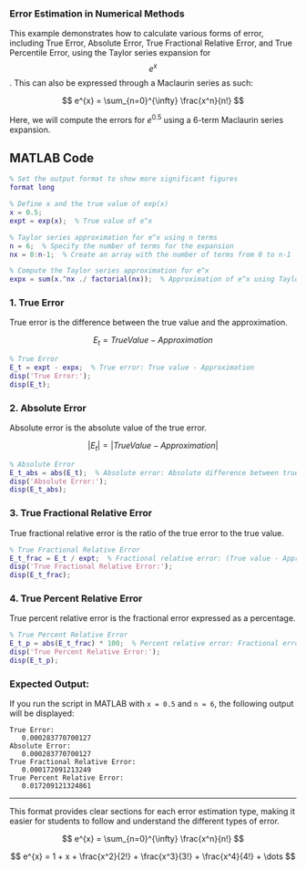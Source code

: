 <script src="https://polyfill.io/v3/polyfill.min.js?features=es6"></script>
<script id="MathJax-script" async src="https://cdn.jsdelivr.net/npm/mathjax@3/es5/tex-mml-chtml.js"></script>


### **Error Estimation in Numerical Methods**

This example demonstrates how to calculate various forms of error, including True Error, Absolute Error, True Fractional Relative Error, and True Percentile Error, using the Taylor series expansion for $$e^{x}$$. This can also be expressed through a Maclaurin series as such:

$$
e^{x} = \sum_{n=0}^{\infty} \frac{x^n}{n!}
$$

Here, we will compute the errors for  $e^{0.5}$ using a 6-term Maclaurin series expansion.

## MATLAB Code

```matlab
% Set the output format to show more significant figures
format long

% Define x and the true value of exp(x)
x = 0.5;
expt = exp(x);  % True value of e^x

% Taylor series approximation for e^x using n terms
n = 6;  % Specify the number of terms for the expansion
nx = 0:n-1;  % Create an array with the number of terms from 0 to n-1

% Compute the Taylor series approximation for e^x
expx = sum(x.^nx ./ factorial(nx));  % Approximation of e^x using Taylor series
```

### **1. True Error**
True error is the difference between the true value and the approximation.

$$
E_{t} = True Value - Approximation
$$

```matlab
% True Error
E_t = expt - expx;  % True error: True value - Approximation
disp('True Error:');
disp(E_t);
```

### **2. Absolute Error**
Absolute error is the absolute value of the true error.

$$
|E_{t}| = |True Value - Approximation|
$$

```matlab
% Absolute Error
E_t_abs = abs(E_t);  % Absolute error: Absolute difference between true and approx.
disp('Absolute Error:');
disp(E_t_abs);
```

### **3. True Fractional Relative Error**
True fractional relative error is the ratio of the true error to the true value.

```matlab
% True Fractional Relative Error
E_t_frac = E_t / expt;  % Fractional relative error: (True value - Approx) / True value
disp('True Fractional Relative Error:');
disp(E_t_frac);
```

### **4. True Percent Relative Error**
True percent relative error is the fractional error expressed as a percentage.

```matlab
% True Percent Relative Error
E_t_p = abs(E_t_frac) * 100;  % Percent relative error: Fractional error * 100%
disp('True Percent Relative Error:');
disp(E_t_p);
```

### **Expected Output:**
If you run the script in MATLAB with `x = 0.5` and `n = 6`, the following output will be displayed:

```
True Error:
   0.000283770700127
Absolute Error:
   0.000283770700127
True Fractional Relative Error:
   0.000172091213249
True Percent Relative Error:
   0.017209121324861
```

---

This format provides clear sections for each error estimation type, making it easier for students to follow and understand the different types of error.




$$
e^{x} = \sum_{n=0}^{\infty} \frac{x^n}{n!}
$$



$$
e^{x} = 1 + x + \frac{x^2}{2!} + \frac{x^3}{3!} + \frac{x^4}{4!} + \dots
$$

